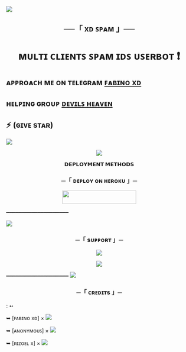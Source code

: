 <img src="https://user-images.githubusercontent.com/73097560/115834477-dbab4500-a447-11eb-908a-139a6edaec5c.gif">

<h2 align="center">
    ──「 xᴅ ꜱᴘᴀᴍ 」──
</h2>


<h1 align="center"><b> ᴍᴜʟᴛɪ ᴄʟɪᴇɴᴛꜱ ꜱᴘᴀᴍ ɪᴅꜱ ᴜꜱᴇʀʙᴏᴛ  ❗️</b></h1> 

##  ᴀᴘᴘʀᴏᴀᴄʜ ᴍᴇ ᴏɴ ᴛᴇʟᴇɢʀᴀᴍ [ꜰᴀʙɪɴᴏ xᴅ](https://t.me/FabinoXD) 

## ʜᴇʟᴘɪɴɢ ɢʀᴏᴜᴘ  [ᴅᴇᴠɪʟꜱ ʜᴇᴀᴠᴇɴ](https://t.me/DevilsHeavenMF)  

## ⚡ (ɢɪᴠᴇ sᴛᴀʀ)

</h3>

<img src="https://user-images.githubusercontent.com/73097560/115834477-dbab4500-a447-11eb-908a-139a6edaec5c.gif">

<p align="center">
  <img src="https://te.legra.ph/file/a50a32854921ea49b665f.jpg">
</p>

<p align="center">
<b>𝗗𝗘𝗣𝗟𝗢𝗬𝗠𝗘𝗡𝗧 𝗠𝗘𝗧𝗛𝗢𝗗𝗦</b>
</p>

<h3 align="center">
    ─「 ᴅᴇᴩʟᴏʏ ᴏɴ ʜᴇʀᴏᴋᴜ 」─
</h3>

<p align="center"><a href="https://dashboard.heroku.com/new?button-url=https%3A%2F%2Fgithub.com%2F&template=https://github.com/FabinoXD/xDspam"> <img src="https://img.shields.io/badge/Redirect%20To%20Heroku-black?style=for-the-badge&logo=heroku" width="200" height="35.45"/></a></p>


━━━━━━━━━━━━━━━━━━━━

<img src="https://user-images.githubusercontent.com/73097560/115834477-dbab4500-a447-11eb-908a-139a6edaec5c.gif">


<h3 align="center">
    ─「 sᴜᴩᴩᴏʀᴛ 」─
</h3>

<p align="center">
<a href="https://telegram.me/DevilsHeavenMF"><img src="https://img.shields.io/badge/-Support%20Group-blue.svg?style=for-the-badge&logo=Telegram"></a>
</p>
<p align="center">
<a href="https://telegram.me/FabinoXD"><img src="https://img.shields.io/badge/ꜰᴀʙɪɴᴏ xᴅ%20-blue.svg?style=for-the-badge&logo=Telegram"></a>
</p>

━━━━━━━━━━━━━━━━━━━━
<img src="https://user-images.githubusercontent.com/73097560/115834477-dbab4500-a447-11eb-908a-139a6edaec5c.gif">


<h3 align="center">
    ─「 ᴄʀᴇᴅɪᴛs 」─
</h3>
 : ➻

➥ [ꜰᴀʙɪɴᴏ xᴅ] × <a href="https://hnyxd.ml" alt="ꜰᴀʙɪɴᴏ xᴅ"> <img src="https://img.shields.io/badge/ꜰᴀʙɪɴᴏ xᴅ-90302f?logo=telegram" /></a>  

➥ [ᴀɴᴏɴʏᴍᴏᴜꜱ] × <a href="https://t.me/anonymous_was_bot" alt="ᴀɴᴏɴʏᴍᴏᴜꜱ"> <img src="https://img.shields.io/badge/ᴀɴᴏɴʏᴍᴏᴜꜱ-90302f?logo=telegram" /></a>

➥ [ʀɪᴢᴏᴇʟ x] × <a href="https://t.me/TheRiZoeL" alt="TheRiZoeL"> <img src="https://img.shields.io/badge/TheRiZoeL-90302f?logo=telegram" /></a> 
